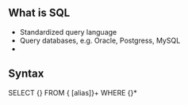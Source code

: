 ##  What is SQL

 - Standardized query language
 - Query databases, e.g. Oracle, Postgress, MySQL
 - 

## Syntax

SELECT {<column>}
FROM {<table> [alias]}+
WHERE {<condition>}*
<!--stackedit_data:
eyJoaXN0b3J5IjpbLTIxNDE1NDcwMzhdfQ==
-->